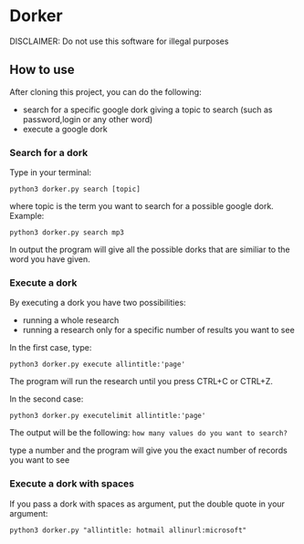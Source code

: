 # Dorker

DISCLAIMER: Do not use this software for illegal purposes

## How to use

After cloning this project, you can do the following:

- search for a specific google dork giving a topic to search (such as password,login or any other word)
- execute a google dork 

### Search for a dork

Type in your terminal:

`python3 dorker.py search [topic]`

where topic is the term you want to search for a possible google dork.
Example:

`python3 dorker.py search mp3`

In output the program will give all the possible dorks that are similiar to the word you have given.

### Execute a dork

By executing a dork you have two possibilities:

* running a whole research
* running a research only for a specific number of results you want to see

In the first case, type:

`python3 dorker.py execute allintitle:'page'`

The program will run the research until you press CTRL+C or CTRL+Z.

In the second case:

`python3 dorker.py executelimit allintitle:'page'`

The output will be the following:
`how many values do you want to search? `

type a number and the program will give you the exact number of records you want to see

### Execute a dork with spaces

If you pass a dork with spaces as argument, put the double quote in your argument:

`python3 dorker.py "allintitle: hotmail allinurl:microsoft" `


